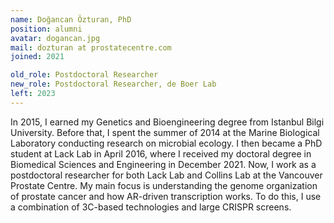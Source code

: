 ```yaml
---
name: Doğancan Özturan, PhD
position: alumni
avatar: dogancan.jpg
mail: dozturan at prostatecentre.com
joined: 2021

old_role: Postdoctoral Researcher
new_role: Postdoctoral Researcher, de Boer Lab
left: 2023
---
```


<p>
In 2015, I earned my Genetics and Bioengineering degree from Istanbul Bilgi University. Before that, I spent the summer of 2014 at the Marine Biological Laboratory conducting research on microbial ecology. I then became a PhD student at Lack Lab in April 2016, where I received my doctoral degree in Biomedical Sciences and Engineering in December 2021. Now, I work as a postdoctoral researcher for both Lack Lab and Collins Lab at the Vancouver Prostate Centre. My main focus is understanding the genome organization of prostate cancer and how AR-driven transcription works. To do this, I use a combination of 3C-based technologies and large CRISPR screens.
</p>